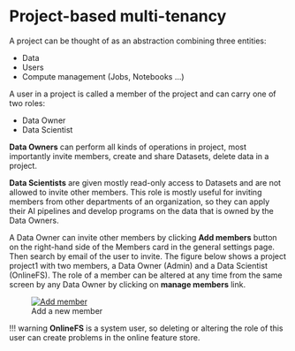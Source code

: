 # Project-based multi-tenancy

A project can be thought of as an abstraction combining three entities:

- Data
- Users
- Compute management (Jobs, Notebooks ...)

A user in a project is called a member of the project and can carry one of two roles:

- Data Owner
- Data Scientist

**Data Owners** can perform all kinds of operations in project, most importantly invite members, create and 
share Datasets, delete data in a project.

**Data Scientists** are given mostly read-only access to Datasets and are not allowed to invite other members. This 
role is mostly useful for inviting members from other departments of an organization, so they can apply their AI 
pipelines and develop programs on the data that is owned by the Data Owners.

A Data Owner can invite other members by clicking **Add members** button on the right-hand side of the Members card in 
the general settings page. Then search by email of the user to invite. The figure below shows a project project1 
with two members, a Data Owner (Admin) and a Data Scientist (OnlineFS). 
The role of a member can be altered at any time from the same screen by any Data Owner by clicking on **manage 
members** link.

  <figure>
    <a  href="../../../assets/images/project/addMember.png">
      <img src="../../../assets/images/project/addMember.png" alt="Add member">
    </a>
    <figcaption>Add a new member</figcaption>
  </figure>

!!! warning
    **OnlineFS** is a system user, so deleting or altering the role of this user can create problems in the online 
    feature store.